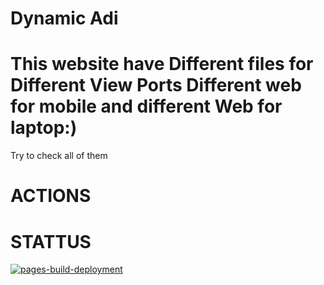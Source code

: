 # Dynamic Adi

# This website have Different files for Different View Ports Different web for mobile and different Web for  laptop:) 
Try to check all of them 
# ACTIONS 
# STATTUS 

[![pages-build-deployment](https://github.com/loverboyXD/loverboyXD.github.io/actions/workflows/pages/pages-build-deployment/badge.svg)](https://github.com/loverboyXD/loverboyXD.github.io/actions/workflows/pages/pages-build-deployment)
